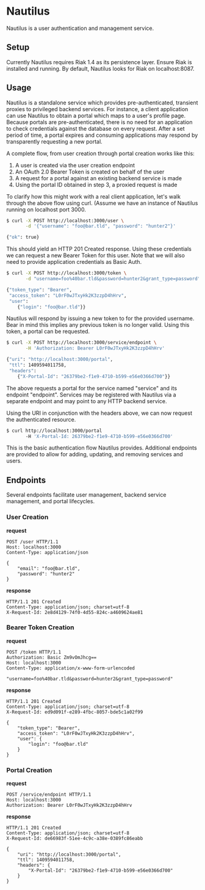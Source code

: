 # Nautilus

Nautilus is a user authentication and management service.

## Setup
Currently Nautilus requires Riak 1.4 as its persistence layer. Ensure Riak is
installed and running. By default, Nautilus looks for Riak on localhost:8087.

## Usage
Nautilus is a standalone service which provides pre-authenticated, transient
proxies to privileged backend services. For instance, a client application can
use Nautilus to obtain a portal which maps to a user's profile page. Because
portals are pre-authenticated, there is no need for an application to check
credentials against the database on every request. After a set period of time,
a portal expires and consuming applications may respond by transparently
requesting a new portal.

A complete flow, from user creation through portal creation works like this:

1. A user is created via the user creation endpoint
2. An OAuth 2.0 Bearer Token is created on behalf of the user
3. A request for a portal against an existing backend service is made
4. Using the portal ID obtained in step 3, a proxied request is made

To clarify how this might work with a real client application, let's walk
through the above flow using curl. (Assume we have an instance of Nautilus
running on localhost port 3000.

```sh
$ curl -X POST http://localhost:3000/user \
       -d '{"username": "foo@bar.tld", "password": "hunter2"}'

{"ok": true}
```

This should yield an HTTP 201 Created response. Using these credentials we can
request a new Bearer Token for this user. Note that we will also need to
provide application credentials as Basic Auth.

```sh
$ curl -X POST http://localhost:3000/token \
       -d "username=foo%40bar.tld&password=hunter2&grant_type=password"

{"token_type": "Bearer",
 "access_token": "L0rF0wJTxyHk2K3zzpD4hHrv",
 "user":
    {"login": "foo@bar.tld"}}
```

Nautilus will respond by issuing a new token to for the provided username. Bear
in mind this implies any previous token is no longer valid. Using this token,
a portal can be requested.

```sh
$ curl -X POST http://localhost:3000/service/endpoint \
       -H 'Authorization: Bearer L0rF0wJTxyHk2K3zzpD4hHrv'

{"uri": "http://localhost:3000/portal",
 "ttl": 1409594011758,
 "headers":
    {"X-Portal-Id": "26379be2-f1e9-4710-b599-e56e0366d700"}}
```

The above requests a portal for the service named "service" and its endpoint
"endpoint". Services may be registered with Nautilus via a separate endpoint
and may point to any HTTP backend service.

Using the URI in conjunction with the headers above, we can now request the
authenticated resource.

```sh
$ curl http://localhost:3000/portal
       -H 'X-Portal-Id: 26379be2-f1e9-4710-b599-e56e0366d700'
```

This is the basic authentication flow Nautilus provides. Additional endpoints
are provided to allow for adding, updating, and removing services and users.

## Endpoints
Several endpoints facilitate user management, backend service management, and
portal lifecycles.

### User Creation

**request**
```http
POST /user HTTP/1.1
Host: localhost:3000
Content-Type: application/json

{
    "email": "foo@bar.tld",
    "password": "hunter2"
}
```

**response**
```http
HTTP/1.1 201 Created
Content-Type: application/json; charset=utf-8
X-Request-Id: 2e8d4129-74f0-4d55-824c-a4609624ae81
```

### Bearer Token Creation

**request**
```http
POST /token HTTP/1.1
Authorization: Basic Zm9vOmJhcg==
Host: localhost:3000
Content-Type: application/x-www-form-urlencoded

"username=foo%40bar.tld&password=hunter2&grant_type=password"
```

**response**
```http
HTTP/1.1 201 Created
Content-Type: application/json; charset=utf-8
X-Request-Id: ed9d091f-e289-4fbc-8057-bde5c1a02f99

{
    "token_type": "Bearer",
    "access_token": "L0rF0wJTxyHk2K3zzpD4hHrv",
    "user": {
        "login": "foo@bar.tld"
    }
}
```

### Portal Creation

**request**
```http
POST /service/endpoint HTTP/1.1
Host: localhost:3000
Authorization: Bearer L0rF0wJTxyHk2K3zzpD4hHrv
```

**response**
```http
HTTP/1.1 201 Created
Content-Type: application/json; charset=utf-8
X-Request-Id: de66983f-51ee-4c9c-a38e-0389fc86eabb

{
    "uri": "http://localhost:3000/portal",
    "ttl": 1409594011758,
    "headers": {
        "X-Portal-Id": "26379be2-f1e9-4710-b599-e56e0366d700"
    }
}
```
